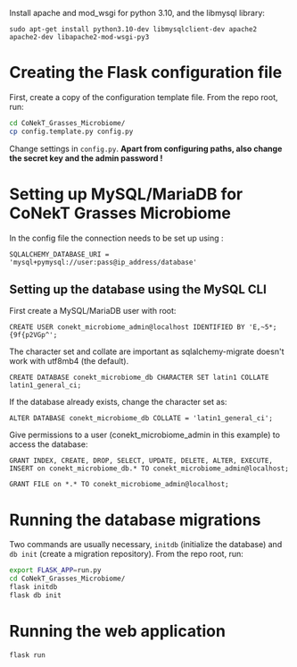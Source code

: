 Install apache and mod_wsgi for python 3.10, and the libmysql library:

    sudo apt-get install python3.10-dev libmysqlclient-dev apache2 apache2-dev libapache2-mod-wsgi-py3

# Creating the Flask configuration file

First, create a copy of the configuration template file. From the repo root, run:

```bash
cd CoNekT_Grasses_Microbiome/
cp config.template.py config.py
```

Change settings in `config.py`. **Apart from configuring paths, also change the secret key and the admin password !**


# Setting up MySQL/MariaDB for CoNekT Grasses Microbiome
 
In the config file the connection needs to be set up using :

    SQLALCHEMY_DATABASE_URI = 'mysql+pymysql://user:pass@ip_address/database'
    
    
## Setting up the database using the MySQL CLI

First create a MySQL/MariaDB user with root:

    CREATE USER conekt_microbiome_admin@localhost IDENTIFIED BY 'E,~5*;{9f{p2VGp^';

The character set and collate are important as sqlalchemy-migrate doesn't work with utf8mb4 (the default).

    CREATE DATABASE conekt_microbiome_db CHARACTER SET latin1 COLLATE latin1_general_ci;

If the database already exists, change the character set as:

    ALTER DATABASE conekt_microbiome_db COLLATE = 'latin1_general_ci';
    
Give permissions to a user (conekt_microbiome_admin in this example) to access the database:

    GRANT INDEX, CREATE, DROP, SELECT, UPDATE, DELETE, ALTER, EXECUTE, INSERT on conekt_microbiome_db.* TO conekt_microbiome_admin@localhost;

    GRANT FILE on *.* TO conekt_microbiome_admin@localhost;


# Running the database migrations

Two commands are usually necessary, `initdb` (initialize the database) and `db init` (create a migration repository). From the repo root, run:

```bash
export FLASK_APP=run.py
cd CoNekT_Grasses_Microbiome/
flask initdb
flask db init
```


# Running the web application

```bash
flask run
```